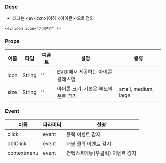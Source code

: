 ### Desc
- 태그는 &lt;ev-icon&gt;(이하 <아이콘>)으로 정의

```
<ev-icon icon="아이콘명" />
```

### Props

|    이름     |     타입   | 디폴트   |         설명            |                    종류                           |
|------------ |-----------|---------|-------------------------|---------------------------------------------------|
| icon     | String | ''      | EVUI에서 제공하는 아이콘 클래스명 | |
| size     | String | ''      | 아이콘 크기. 기본은 부모의 폰트 크기 | small, medium, large |

### Event

 | 이름 | 파라미터 | 설명 |
 | ---- | ------- | ---- |
 | click | event | 클릭 이벤트 감지 |
 | dblClick | event | 더블 클릭 이벤트 감지 |
 | contextmenu | event | 컨텍스트메뉴(우클릭) 이벤트 감지 |

